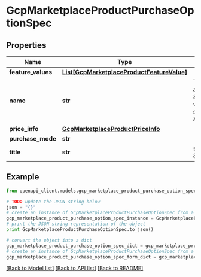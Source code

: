 # GcpMarketplaceProductPurchaseOptionSpec


## Properties
Name | Type | Description | Notes
------------ | ------------- | ------------- | -------------
**feature_values** | [**List[GcpMarketplaceProductFeatureValue]**](GcpMarketplaceProductFeatureValue.md) |  | [optional] 
**name** | **str** | The plan ID, such as \&quot;starter\&quot;, without the duration suffix, such as \&quot;P1Y\&quot;. | [optional] 
**price_info** | [**GcpMarketplaceProductPriceInfo**](GcpMarketplaceProductPriceInfo.md) |  | [optional] 
**purchase_mode** | **str** |  | [optional] 
**title** | **str** | such as \&quot;Starter\&quot; | [optional] 

## Example

```python
from openapi_client.models.gcp_marketplace_product_purchase_option_spec import GcpMarketplaceProductPurchaseOptionSpec

# TODO update the JSON string below
json = "{}"
# create an instance of GcpMarketplaceProductPurchaseOptionSpec from a JSON string
gcp_marketplace_product_purchase_option_spec_instance = GcpMarketplaceProductPurchaseOptionSpec.from_json(json)
# print the JSON string representation of the object
print GcpMarketplaceProductPurchaseOptionSpec.to_json()

# convert the object into a dict
gcp_marketplace_product_purchase_option_spec_dict = gcp_marketplace_product_purchase_option_spec_instance.to_dict()
# create an instance of GcpMarketplaceProductPurchaseOptionSpec from a dict
gcp_marketplace_product_purchase_option_spec_form_dict = gcp_marketplace_product_purchase_option_spec.from_dict(gcp_marketplace_product_purchase_option_spec_dict)
```
[[Back to Model list]](../README.md#documentation-for-models) [[Back to API list]](../README.md#documentation-for-api-endpoints) [[Back to README]](../README.md)


